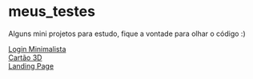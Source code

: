 # meus_testes
Alguns mini projetos para estudo, fique a vontade para olhar o código :)
<div>
<a href="https://viniciuslavouraa.github.io/meus_testes/CSS_training/login_minimalista/login.html" target="_blank">Login Minimalista</a>
</div>
<div>
<a href="https://viniciuslavouraa.github.io/meus_testes/CSS_training/credit-card/credit_card.html" target="_blank">Cartão 3D</a>
</div>
<div>
<a href="https://viniciuslavouraa.github.io/meus_testes/CSS_training/landingpage01/index.html" target="_blank">Landing Page</a>
</div>
